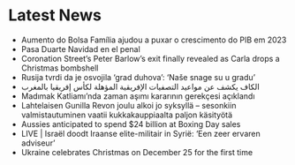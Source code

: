 # Latest News
-  Aumento do Bolsa Família ajudou a puxar o crescimento do PIB em 2023
-  Pasa Duarte Navidad en el penal
-  Coronation Street’s Peter Barlow’s exit finally revealed as Carla drops a Christmas bombshell
-  Rusija tvrdi da je osvojila ‘grad duhova’: ‘Naše snage su u gradu’
-  الكاف يكشف عن مواعيد التصفيات الإفريقية المؤهلة لكأس إفريقيا بالمغرب
-  Madımak Katliamı’nda zaman aşımı kararının gerekçesi açıklandı
-  Lahtelaisen Gunilla Revon joulu alkoi jo syksyllä – sesonkiin valmistautuminen vaatii kukkakauppiaalta paljon käsityötä
-  Aussies anticipated to spend $24 billion at Boxing Day sales
-  LIVE | Israël doodt Iraanse elite-militair in Syrië: ‘Een zeer ervaren adviseur’
-  Ukraine celebrates Christmas on December 25 for the first time
